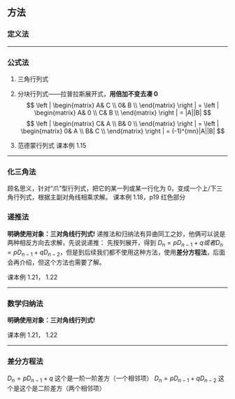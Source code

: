 ## 方法
### 定义法

*****

### 公式法
1. 三角行列式
2. 分块行列式——拉普拉斯展开式，**用倍加不变去凑 0**
$$
\left | \begin{matrix}
A& C \\
0& B \\
\end{matrix} \right | 
=
\left | \begin{matrix}
A& 0 \\
C& B \\
\end{matrix} \right | 
= |A||B|   
$$
$$
\left | \begin{matrix}
C& A \\
B& 0 \\
\end{matrix} \right | 
=
\left | \begin{matrix}
0& A \\
B& C \\
\end{matrix} \right | 
= (-1)^{mn}|A||B|   
$$

3. 范德蒙行列式
课本例 1.15
*****

### 化三角法
顾名思义，针对“爪”型行列式，把它的某一列或某一行化为 0，变成一个上/下三角行列式，根据主副对角线相乘求解。 
课本例 1.18，p19 红色部分

### 递推法
**明确使用对象：三对角线行列式!**
递推法和归纳法有异曲同工之妙，他俩可以说是两种相反方向去求解，先说说递推：
先按列展开，得到 $D_n = pD_{n-1} + q 或者 D_n = pD_{n-1} + qD_{n-2}$，但是到后续我们都不使用这种方法，使用**差分方程法**，后面会再介绍，但这个方法也需要了解。

课本例 1.21， 1.22
*****
### 数学归纳法
**明确使用对象：三对角线行列式!**

课本例 1.21， 1.22
*****
### 差分方程法
 $D_n = pD_{n-1} + q$ 这个是一阶一阶差方（一个相邻项）
  $D_n = pD_{n-1} + qD_{n-2}$ 这个是这个是二阶差方（两个相邻项）
  